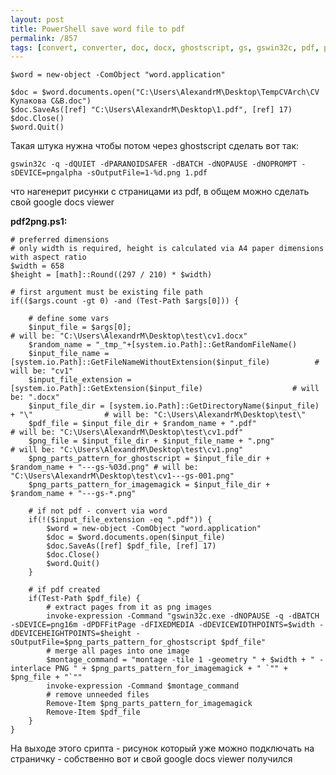 ```yaml
---
layout: post
title: PowerShell save word file to pdf
permalink: /857
tags: [convert, converter, doc, docx, ghostscript, gs, gswin32c, pdf, powershell, ps, ps1, word, word2pdf]
---
```


    $word = new-object -ComObject "word.application"

    $doc = $word.documents.open("C:\Users\AlexandrM\Desktop\TempCVArch\CV Кулакова C&B.doc")
    $doc.SaveAs([ref] "C:\Users\AlexandrM\Desktop\1.pdf", [ref] 17)
    $doc.Close()
    $word.Quit()

Такая штука нужна чтобы потом через ghostscript сделать вот так:

    gswin32c -q -dQUIET -dPARANOIDSAFER -dBATCH -dNOPAUSE -dNOPROMPT -sDEVICE=pngalpha -sOutputFile=1-%d.png 1.pdf

что нагенерит рисунки с страницами из pdf, в общем можно сделать свой google
docs viewer

**pdf2png.ps1:**

    # preferred dimensions
    # only width is required, height is calculated via A4 paper dimensions with aspect ratio
    $width = 658
    $height = [math]::Round((297 / 210) * $width)

    # first argument must be existing file path
    if(($args.count -gt 0) -and (Test-Path $args[0])) {

        # define some vars
        $input_file = $args[0];                                                                # will be: "C:\Users\AlexandrM\Desktop\test\cv1.docx"
        $random_name = "_tmp_"+[system.io.Path]::GetRandomFileName()
        $input_file_name = [system.io.Path]::GetFileNameWithoutExtension($input_file)          # will be: "cv1"
        $input_file_extension = [system.io.Path]::GetExtension($input_file)                    # will be: ".docx"
        $input_file_dir = [system.io.Path]::GetDirectoryName($input_file) + "\"                # will be: "C:\Users\AlexandrM\Desktop\test\"
        $pdf_file = $input_file_dir + $random_name + ".pdf"                                    # will be: "C:\Users\AlexandrM\Desktop\test\cv1.pdf"
        $png_file = $input_file_dir + $input_file_name + ".png"                                # will be: "C:\Users\AlexandrM\Desktop\test\cv1.png"
        $png_parts_pattern_for_ghostscript = $input_file_dir + $random_name + "---gs-%03d.png" # will be: "C:\Users\AlexandrM\Desktop\test\cv1---gs-001.png"
        $png_parts_pattern_for_imagemagick = $input_file_dir + $random_name + "---gs-*.png"

        # if not pdf - convert via word
        if(!($input_file_extension -eq ".pdf")) {
            $word = new-object -ComObject "word.application"
            $doc = $word.documents.open($input_file)
            $doc.SaveAs([ref] $pdf_file, [ref] 17)
            $doc.Close()
            $word.Quit()
        }

        # if pdf created
        if(Test-Path $pdf_file) {
            # extract pages from it as png images
            invoke-expression -Command "gswin32c.exe -dNOPAUSE -q -dBATCH -sDEVICE=png16m -dPDFFitPage -dFIXEDMEDIA -dDEVICEWIDTHPOINTS=$width -dDEVICEHEIGHTPOINTS=$height -sOutputFile=$png_parts_pattern_for_ghostscript $pdf_file"
            # merge all pages into one image
            $montage_command = "montage -tile 1 -geometry " + $width + " -interlace PNG " + $png_parts_pattern_for_imagemagick + " `"" + $png_file + "`""
            invoke-expression -Command $montage_command
            # remove unneeded files
            Remove-Item $png_parts_pattern_for_imagemagick
            Remove-Item $pdf_file
        }
    }

На выходе этого срипта - рисунок который уже можно подключать на страничку -
собственно вот и свой google docs viewer получился
